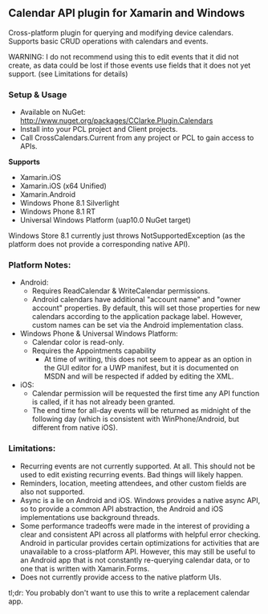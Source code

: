 ## Calendar API plugin for Xamarin and Windows

Cross-platform plugin for querying and modifying device calendars. Supports basic CRUD operations with calendars and events.

WARNING: I do not recommend using this to edit events that it did not create, as data could be lost if those events use fields that it does not yet support. (see Limitations for details)

### Setup & Usage
* Available on NuGet: http://www.nuget.org/packages/CClarke.Plugin.Calendars
* Install into your PCL project and Client projects.
* Call CrossCalendars.Current from any project or PCL to gain access to APIs.

**Supports**
* Xamarin.iOS
* Xamarin.iOS (x64 Unified)
* Xamarin.Android
* Windows Phone 8.1 Silverlight
* Windows Phone 8.1 RT
* Universal Windows Platform (uap10.0 NuGet target)

Windows Store 8.1 currently just throws NotSupportedException (as the platform does not provide a corresponding native API).

### Platform Notes:
* Android:
  * Requires ReadCalendar & WriteCalendar permissions.
  * Android calendars have additional "account name" and "owner account" properties. By default, this will set those properties for new calendars according to the application package label. However, custom names can be set via the Android implementation class.
* Windows Phone & Universal Windows Platform:
  * Calendar color is read-only.
  * Requires the Appointments capability
    * At time of writing, this does not seem to appear as an option in the GUI editor for a UWP manifest, but it is documented on MSDN and will be respected if added by editing the XML.
* iOS:
  * Calendar permission will be requested the first time any API function is called, if it has not already been granted.
  * The end time for all-day events will be returned as midnight of the following day (which is consistent with WinPhone/Android, but different from native iOS).

### Limitations:
* Recurring events are not currently supported. At all. This should not be used to edit existing recurring events. Bad things will likely happen.
* Reminders, location, meeting attendees, and other custom fields are also not supported.
* Async is a lie on Android and iOS. Windows provides a native async API, so to provide a common API abstraction, the Android and iOS implementations use background threads.
* Some performance tradeoffs were made in the interest of providing a clear and consistent API across all platforms with helpful error checking. Android in particular provides certain optimizations for activities that are unavailable to a cross-platform API. However, this may still be useful to an Android app that is not constantly re-querying calendar data, or to one that is written with Xamarin.Forms.
* Does not currently provide access to the native platform UIs.

tl;dr: You probably don't want to use this to write a replacement calendar app.
